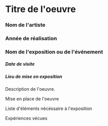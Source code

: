 # Titre de l'oeuvre

### Nom de l'artiste

### Année de réalisation

### Nom de l'exposition ou de l'événement



##### Date de visite

##### Lieu de mise en exposition

Description de l'oeuvre.
 
Mise en place de l'oeuvre

Liste d'éléments nécéssaire à l'exposition

Expériences vécues

